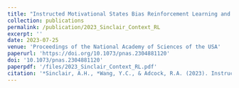 ```yaml
---
title: "Instructed Motivational States Bias Reinforcement Learning and Memory Formation"
collection: publications
permalink: /publication/2023_Sinclair_Context_RL
excerpt: ''
date: 2023-07-25
venue: 'Proceedings of the National Academy of Sciences of the USA'
paperurl: 'https://doi.org/10.1073/pnas.2304881120'
doi: '10.1073/pnas.2304881120'
paperpdf: '/files/2023_Sinclair_Context_RL.pdf'
citation: '*Sinclair, A.H., *Wang, Y.C., & Adcock, R.A. (2023). Instructed Motivational States Bias Reinforcement Learning and Memory Formation. Proc. Nat. Acad. Sci. USA, 120(31), e2304881120. DOI: doi.org/10.1073/pnas.2304881120  *equal contribution'
---
```


